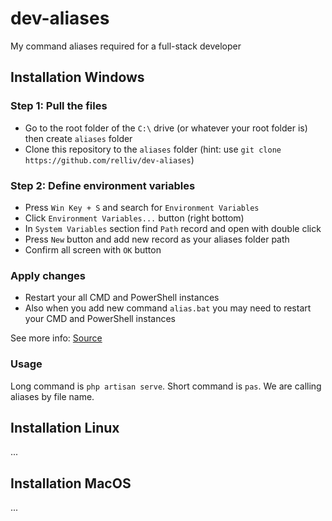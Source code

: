# dev-aliases

My command aliases required for a full-stack developer

## Installation Windows

### Step 1: Pull the files

- Go to the root folder of the `C:\` drive (or whatever your root folder is) then create `aliases` folder
- Clone this repository to the `aliases` folder (hint: use `git clone https://github.com/relliv/dev-aliases`)

### Step 2: Define environment variables

- Press `Win Key + S` and search for `Environment Variables`
- Click `Environment Variables...` button (right bottom)
- In `System Variables` section find `Path` record and open with double click
- Press `New` button and add new record as your aliases folder path
- Confirm all screen with `OK` button

### Apply changes

- Restart your all CMD and PowerShell instances
- Also when you add new command `alias.bat` you may need to restart your CMD and PowerShell instances

See more info: [Source](https://stackoverflow.com/a/39459404/6940144)

### Usage

Long command is `php artisan serve`. Short command is `pas`. We are calling aliases by file name.


## Installation Linux

...

## Installation MacOS

...